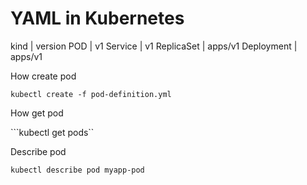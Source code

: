 # YAML in Kubernetes

kind | version
POD  | v1
Service | v1
ReplicaSet | apps/v1
Deployment | apps/v1

How create pod

```kubectl create -f pod-definition.yml ```

How get pod

```kubectl get pods``

Describe pod

```kubectl describe pod myapp-pod```